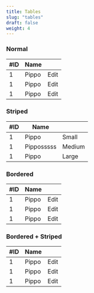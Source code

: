 ```yaml
---
title: Tables
slug: "tables"
draft: false
weight: 4
---
```


<section>
  <h3>Normal</h3>
  <table class="table">
    <thead>
      <tr>
        <th>#ID</th>
        <th>Name</th>
        <th></th>
      </tr>
    </thead>
    <tbody>
      <tr>
        <td data-title="#ID">1</td>
        <td data-title="Name">Pippo</td>
        <td data-title=""><a class="button">Edit</a></td>
      </tr>
      <tr>
        <td data-title="#ID">1</td>
        <td data-title="Name">Pippo</td>
        <td data-title=""><a class="button">Edit</a></td>
      </tr>
      <tr>
        <td data-title="#ID">1</td>
        <td data-title="Name">Pippo</td>
        <td data-title=""><a class="button">Edit</a></td>
      </tr>
    </tbody>
  </table>
</section>

<section>
  <h3>Striped</h3>
  <table class="table table--striped">
    <thead>
      <tr>
        <th>#ID</th>
        <th>Name</th>
        <th></th>
      </tr>
    </thead>
    <tbody>
      <tr>
        <td data-title="#ID">1</td>
        <td data-title="Name">Pippo</td>
        <td data-title=""><a class="button button--small">Small</a></td>
      </tr>
      <tr>
        <td data-title="#ID">1</td>
        <td data-title="Name">Pipposssss</td>
        <td data-title=""><a class="button--success button--medium">Medium</a></td>
      </tr>
      <tr>
        <td data-title="#ID">1</td>
        <td data-title="Name">Pippo</td>
        <td data-title=""><a class="button--info button--large">Large</a></td>
      </tr>
    </tbody>
  </table>
</section>

<section>
  <h3>Bordered</h3>
  <table class="table table--bordered">
    <thead>
      <tr>
        <th>#ID</th>
        <th>Name</th>
        <th></th>
      </tr>
    </thead>
    <tbody>
      <tr>
        <td data-title="#ID">1</td>
        <td data-title="Name">Pippo</td>
        <td data-title=""><a class="button--success">Edit</a></td>
      </tr>
      <tr>
        <td data-title="#ID">1</td>
        <td data-title="Name">Pippo</td>
        <td data-title=""><a class="button--warning">Edit</a></td>
      </tr>
      <tr>
        <td data-title="#ID">1</td>
        <td data-title="Name">Pippo</td>
        <td data-title=""><a class="button--danger">Edit</a></td>
      </tr>
    </tbody>
  </table>
</section>

<section>
  <h3>Bordered + Striped</h3>
  <table class="table table--bordered table--striped">
    <thead>
      <tr>
        <th>#ID</th>
        <th>Name</th>
        <th></th>
      </tr>
    </thead>
    <tbody>
      <tr>
        <td data-title="#ID">1</td>
        <td data-title="Name">Pippo</td>
        <td data-title=""><a class="button--success">Edit</a></td>
      </tr>
      <tr>
        <td data-title="#ID">1</td>
        <td data-title="Name">Pippo</td>
        <td data-title=""><a class="button--warning">Edit</a></td>
      </tr>
      <tr>
        <td data-title="#ID">1</td>
        <td data-title="Name">Pippo</td>
        <td data-title=""><a class="button--danger">Edit</a></td>
      </tr>
    </tbody>
  </table>
</section>

